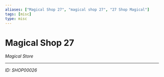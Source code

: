 ```yaml
---
aliases: ["Magical Shop 27", "magical shop 27", "27 Shop Magical"]
tags: [misc]
type: misc
---
```


# Magical Shop 27

*Magical Store*

---
*ID: SHOP00026*